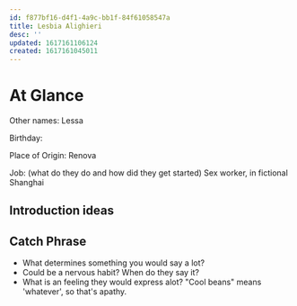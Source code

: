```yaml
---
id: f877bf16-d4f1-4a9c-bb1f-84f61058547a
title: Lesbia Alighieri
desc: ''
updated: 1617161106124
created: 1617161045011
---
```

# At Glance

Other names: Lessa

Birthday:

Place of Origin: Renova

Job: (what do they do and how did they get started)
Sex worker, in fictional Shanghai

## Introduction ideas

## Catch Phrase
- What determines something you would say a lot?
- Could be a nervous habit? When do they say it?
- What is an feeling they would express alot? "Cool beans" means 'whatever', so that's apathy.
> 

